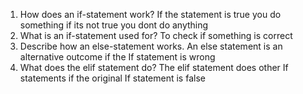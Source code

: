 1. How does an if-statement work?
If the statement is true you do something if its not true you dont do anything
2. What is an if-statement used for?
To check if something is correct
3. Describe how an else-statement works.
An else statement is an alternative outcome if the If statement is wrong
4. What does the elif statement do?
The elif statement does other If statements if the original If statement is false